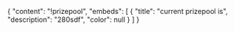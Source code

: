 {
  "content": "!prizepool",
  "embeds": [
    {
      "title": "current prizepool is",
      "description": "280sdf",
      "color": null
    }
  ]
}
